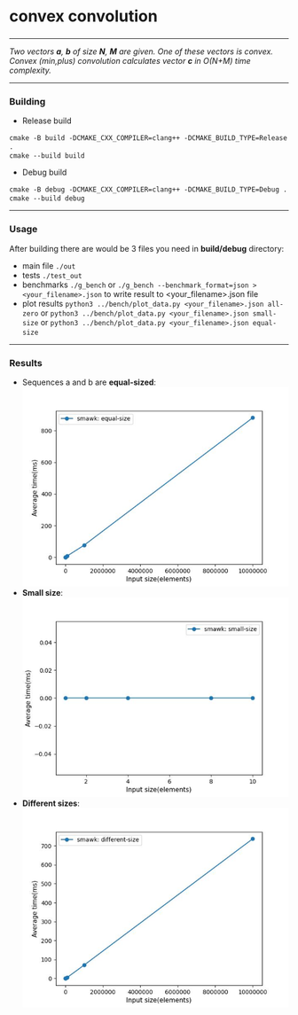 # convex convolution
### 
***

_Two vectors **a**, **b** of size **N**, **M** are given. One of these vectors is convex._
_Convex (min,plus) convolution calculates vector **c** in  O(N+M)  time complexity._ 

***
### Building

- Release build
```
cmake -B build -DCMAKE_CXX_COMPILER=clang++ -DCMAKE_BUILD_TYPE=Release .
cmake --build build
```
- Debug build
```
cmake -B debug -DCMAKE_CXX_COMPILER=clang++ -DCMAKE_BUILD_TYPE=Debug .
cmake --build debug
```
***
### Usage  
After building there are would be 3 files you need in **build/debug** directory:
- main file ```./out```
- tests ```./test_out```
- benchmarks ```./g_bench``` or ```./g_bench --benchmark_format=json > <your_filename>.json``` to write result to <your_filename>.json file
- plot results ```python3 ../bench/plot_data.py <your_filename>.json all-zero``` or  ```python3 ../bench/plot_data.py <your_filename>.json small-size``` or ```python3 ../bench/plot_data.py <your_filename>.json equal-size```
***
### Results
- Sequences a and b are **equal-sized**:
![plot](./bench/equal-size.jpg)
- **Small size**:
![plot](./bench/small-size.jpg)
- **Different sizes**:
![plot](./bench/different-size.jpg)
